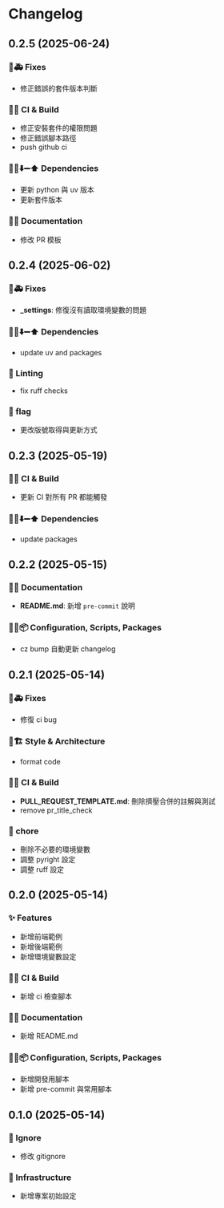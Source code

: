 # Changelog

## 0.2.5 (2025-06-24)

### 🐛🚑️ Fixes

- 修正錯誤的套件版本判斷

### 💚👷 CI & Build

- 修正安裝套件的權限問題
- 修正錯誤腳本路徑
- push github ci

### 📌➕⬇️➖⬆️ Dependencies

- 更新 python 與 uv 版本
- 更新套件版本

### 📝💡 Documentation

- 修改 PR 模板

## 0.2.4 (2025-06-02)

### 🐛🚑️ Fixes

- **_settings**: 修復沒有讀取環境變數的問題

### 📌➕⬇️➖⬆️ Dependencies

- update uv and packages

### 🚨 Linting

- fix ruff checks

### 🚩 flag

- 更改版號取得與更新方式

## 0.2.3 (2025-05-19)

### 💚👷 CI & Build

- 更新 CI 對所有 PR 都能觸發

### 📌➕⬇️➖⬆️ Dependencies

- update packages

## 0.2.2 (2025-05-15)

### 📝💡 Documentation

- **README.md**: 新增 `pre-commit` 說明

### 🔧🔨📦️ Configuration, Scripts, Packages

- cz bump 自動更新 changelog

## 0.2.1 (2025-05-14)

### 🐛🚑️ Fixes

- 修復 ci bug

### 🎨🏗️ Style & Architecture

- format code

### 💚👷 CI & Build

- **PULL_REQUEST_TEMPLATE.md**: 刪除擠壓合併的註解與測試
- remove pr_title_check

### 🧹 chore

- 刪除不必要的環境變數
- 調整 pyright 設定
- 調整 ruff 設定

## 0.2.0 (2025-05-14)

### ✨ Features

- 新增前端範例
- 新增後端範例
- 新增環境變數設定

### 💚👷 CI & Build

- 新增 ci 檢查腳本

### 📝💡 Documentation

- 新增 README.md

### 🔧🔨📦️ Configuration, Scripts, Packages

- 新增開發用腳本
- 新增 pre-commit 與常用腳本

## 0.1.0 (2025-05-14)

### 🙈 Ignore

- 修改 gitignore

### 🧱 Infrastructure

- 新增專案初始設定
